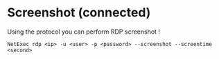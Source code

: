 # Screenshot (connected)

Using the protocol you can perform RDP screenshot !

```
NetExec rdp <ip> -u <user> -p <password> --screenshot --screentime <second>
```
